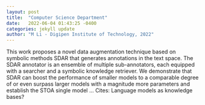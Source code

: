 ```yaml
---
layout: post
title:  "Computer Science Department"
date:   2022-06-04 01:43:25 -0400
categories: jekyll update
author: "M Li - Digipen Institute of Technology, 2022"
---
```

This work proposes a novel data augmentation technique based on symbolic methods SDAR that generates annotations in the text space. The SDAR annotator is an ensemble of multiple sub-annotators, each equipped with a searcher and a symbolic knowledge retriever. We demonstrate that SDAR can boost the performance of smaller models to a comparable degree of or even surpass larger models with a magnitude more parameters and establish the STOA single model … Cites: ‪Language models as knowledge bases?‬